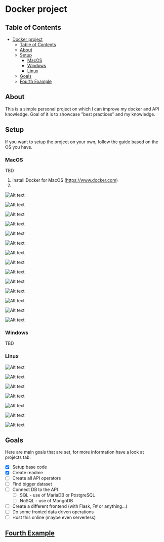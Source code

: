 # Docker project

## Table of Contents
- [Docker project](#docker-project)
  - [Table of Contents](#table-of-contents)
  - [About](#about)
  - [Setup](#setup)
    - [MacOS](#macos)
    - [Windows](#windows)
    - [Linux](#linux)
  - [Goals](#goals)
  - [Fourth Example](#fourth-example)

## About
This is a simple personal project on which I can improve my docker and API knowledge. Goal of it is to showcase "best practices" and my knowledge.

## Setup
If you want to setup the project on your own, follow the guide based on the OS you have.

### MacOS
TBD
1) install Docker for MacOS (https://www.docker.com)
2) 

![Alt text](https://raw.githubusercontent.com/ZanZver/DockerProject/Develop/Photos/MacOS_install/1.png)

![Alt text](https://raw.githubusercontent.com/ZanZver/DockerProject/Develop/Photos/MacOS_install/2.png)

![Alt text](https://raw.githubusercontent.com/ZanZver/DockerProject/Develop/Photos/MacOS_install/3.png)

![Alt text](https://raw.githubusercontent.com/ZanZver/DockerProject/Develop/Photos/MacOS_install/4.png)

![Alt text](https://raw.githubusercontent.com/ZanZver/DockerProject/Develop/Photos/MacOS_install/5.png)

![Alt text](https://raw.githubusercontent.com/ZanZver/DockerProject/Develop/Photos/MacOS_install/6.png)

![Alt text](https://raw.githubusercontent.com/ZanZver/DockerProject/Develop/Photos/MacOS_install/7.png)

![Alt text](https://raw.githubusercontent.com/ZanZver/DockerProject/Develop/Photos/MacOS_install/8.png)

![Alt text](https://raw.githubusercontent.com/ZanZver/DockerProject/Develop/Photos/MacOS_install/9.png)

![Alt text](https://raw.githubusercontent.com/ZanZver/DockerProject/Develop/Photos/MacOS_install/10.png)

![Alt text](https://raw.githubusercontent.com/ZanZver/DockerProject/Develop/Photos/MacOS_install/11.png)

![Alt text](https://raw.githubusercontent.com/ZanZver/DockerProject/Develop/Photos/MacOS_install/12.png)

![Alt text](https://raw.githubusercontent.com/ZanZver/DockerProject/Develop/Photos/MacOS_install/13.png)

![Alt text](https://raw.githubusercontent.com/ZanZver/DockerProject/Develop/Photos/MacOS_install/14.png)

### Windows
TBD

### Linux
![Alt text](https://raw.githubusercontent.com/ZanZver/DockerProject/Develop/Photos/Linux_install/1.png)

![Alt text](https://raw.githubusercontent.com/ZanZver/DockerProject/Develop/Photos/Linux_install/2.png)

![Alt text](https://raw.githubusercontent.com/ZanZver/DockerProject/Develop/Photos/Linux_install/3.png)

![Alt text](https://raw.githubusercontent.com/ZanZver/DockerProject/Develop/Photos/Linux_install/4.png)

![Alt text](https://raw.githubusercontent.com/ZanZver/DockerProject/Develop/Photos/Linux_install/5.png)

![Alt text](https://raw.githubusercontent.com/ZanZver/DockerProject/Develop/Photos/Linux_install/6.png)

![Alt text](https://raw.githubusercontent.com/ZanZver/DockerProject/Develop/Photos/Linux_install/7.png)
## Goals
Here are main goals that are set, for more information have a look at projects tab.

- [X] Setup base code
- [X] Create readme
- [ ] Create all API operators
- [ ] Find bigger dataset
- [ ] Connect DB to the API
  - [ ] SQL - use of MariaDB or PostgreSQL
  - [ ] NoSQL - use of MongoDB
- [ ] Create a different frontend (with Flask, F# or anything...)
- [ ] Do some fronted data driven operations
- [ ] Host this online (maybe even serverless)

## [Fourth Example](http://www.fourthexample.com)
